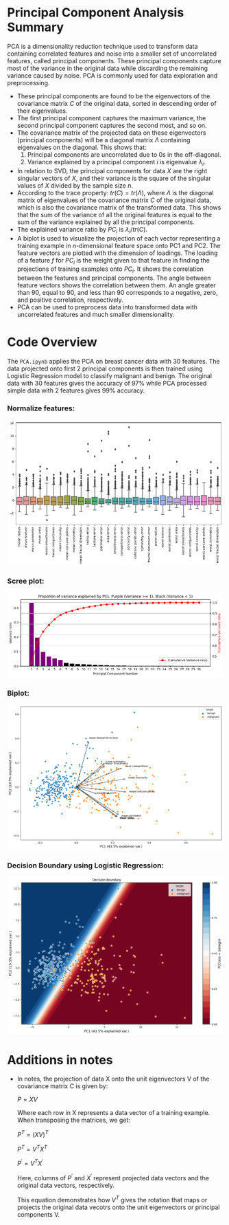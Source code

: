 # Principal Component Analysis Summary

PCA is a dimensionality reduction technique used to transform data containing correlated features and noise into a smaller set of uncorrelated features, called principal components. These principal components capture most of the variance in the original data while discarding the remaining variance caused by noise. PCA is commonly used for data exploration and preprocessing.

- These principal components are found to be the eigenvectors of the covariance matrix $C$ of the original data, sorted in descending order of their eigenvalues.
- The first principal component captures the maximum variance, the second principal component captures the second most, and so on.
- The covariance matrix of the projected data on these eigenvectors (principal components) will be a diagonal matrix $\Lambda$ containing eigenvalues on the diagonal. This shows that:
    1) Principal components are uncorrelated due to 0s in the off-diagonal.
    2) Variance explained by a principal component $i$ is eigenvalue $\lambda_i$.
- In relation to SVD, the principal components for data $X$ are the right singular vectors of $X$, and their variance is the square of the singular values of $X$ divided by the sample size $n$.
- According to the trace property: $tr(C) = tr(\Lambda)$, where $\Lambda$ is the diagonal matrix of eigenvalues of the covariance matrix $C$ of the original data, which is also the covariance matrix of the transformed data. This shows that the sum of the variance of all the original features is equal to the sum of the variance explained by all the principal components.
- The explained variance ratio by $PC_i$ is $\lambda_i / tr(C)$.
- A biplot is used to visualize the projection of each vector representing a training example in $n$-dimensional feature space onto PC1 and PC2. The feature vectors are plotted with the dimension of loadings. The loading of a feature $f$ for $PC_i$ is the weight given to that feature in finding the projections of training examples onto $PC_i$. It shows the correlation between the features and principal components. The angle between feature vectors shows the correlation between them. An angle greater than 90, equal to 90, and less than 90 corresponds to a negative, zero, and positive correlation, respectively.
- PCA can be used to preprocess data into transformed data with uncorrelated features and much smaller dimensionality.

# Code Overview
The `PCA.ipynb` applies the PCA on breast cancer data with 30 features. The data projected onto first 2 principal components is then trained using Logistic Regression model to classify malignant and benign. The original data with 30 features gives the accuracy of 97% while PCA processed simple data with 2 features gives 99% accuracy.
### Normalize features:
![normalize](./pics/normalize.png)
### Scree plot:
![screeplot](./pics/screeplot.png)
### Biplot:
![biplot](./pics/biplot.png)
### Decision Boundary using Logistic Regression:
![boundary](./pics/boundary.png)
# Additions in notes
- In notes, the projection of data X onto the unit eigenvectors V of the covariance matrix C is given by:
  
  $P = XV$
  
  Where each row in X represents a data vector of a training example.
  When transposing the matrices, we get:
  
  $P^T = (XV)^T$
  
  $P^T = V^TX^T$

  $P^{'} = V^T X^{'}$
  
  Here, columns of $P^{'}$ and $X^{'}$ represent projected data vectors and the original data vectors, respectively.
  
  This equation demonstrates how $V^T$ gives the rotation that maps or projects the original data vecotrs onto the unit eigenvectors or principal components V.

